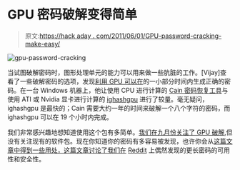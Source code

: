 # GPU 密码破解变得简单

> 原文:[https://hack aday . com/2011/06/01/GPU-password-cracking-make-easy/](https://hackaday.com/2011/06/01/gpu-password-cracking-made-easy/)

![](../Images/414e5c44b6d90deac6ef020b45b69123.png "gpu-password-cracking")

当试图破解密码时，图形处理单元的能力可以用来做一些肮脏的工作。[Vijay]查看了一些破解密码的选项，发现[利用 GPU 可以在](http://mytechencounters.wordpress.com/2011/04/03/gpu-password-cracking-crack-a-windows-password-using-a-graphic-card)的一小部分时间内生成正确的密码。在一台 Windows 机器上，他让使用 CPU 进行计算的 [Cain 密码恢复工具](http://www.oxid.it/cain.html)与使用 ATI 或 Nvidia 显卡进行计算的 [ighashgpu](http://www.golubev.com/hashgpu.htm) 进行了较量。毫无疑问，ighashgpu 是最快的；Cain 需要大约一年的时间来破解一个八个字符的密码，而 ighashgpu 可以在 19 个小时内完成。

我们非常感兴趣地想知道使用这个包有多简单。[我们在九月份关注了 GPU 破解](http://hackaday.com/2010/09/27/gpu-processing-and-password-cracking/),但没有关注现有的软件包。现在你知道你的密码有多容易被发现，也许你会从[这篇文章中得到一些用处，这篇文章讨论了我们在](http://www.baekdal.com/tips/password-security-usability) [Reddit](http://www.reddit.com/r/geek/comments/grfny/why_this_is_fun_is_10x_more_secure_a_password/) 上偶然发现的更长密码的可用性和安全性。
